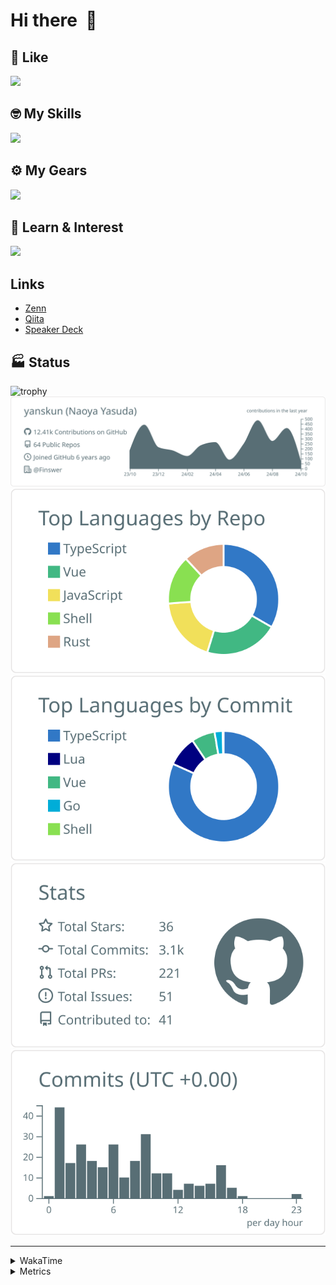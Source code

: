 # Hi there&nbsp; :wave:

## 💌 Like
<img src="https://go-skill-icons.vercel.app/api/icons?i=github" />

## 🤓 My Skills
<img src="https://go-skill-icons.vercel.app/api/icons?i=js,ts,vue,nuxtjs,react,nextjs,go,lua,git" />

## ⚙️ My Gears
<img src="https://go-skill-icons.vercel.app/api/icons?i=neovim,vscode,githubcopilot,alacritty,tmux" />

## 📖 Learn & Interest
<img src="https://go-skill-icons.vercel.app/api/icons?i=rust,deno,css,zig,playwright,githubactions,storybook,netlify,eslint" />

## Links
- [Zenn](https://zenn.dev/yanskun)
- [Qiita](https://qiita.com/yanskun)
- [Speaker Deck](https://speakerdeck.com/yanskun)

<!-- https://github.com/ryo-ma/github-profile-trophy -->

## 🏭 Status

<img src="https://github-profile-trophy.vercel.app/?username=yanskun&theme=onedark&row=1" alt="trophy">

<!-- https://github.com/vn7n24fzkq/github-profile-summary-cards -->
<picture>
  <source media="(prefers-color-scheme: dark)" srcset="https://raw.githubusercontent.com/yanskun/yanskun/master/profile-summary-card-output/nord_dark/0-profile-details.svg">
 <img src="https://raw.githubusercontent.com/yanskun/yanskun/master/profile-summary-card-output/default/0-profile-details.svg">
</picture>
<br>
<picture>
  <source media="(prefers-color-scheme: dark)" srcset="https://raw.githubusercontent.com/yanskun/yanskun/master/profile-summary-card-output/nord_dark/1-repos-per-language.svg">
 <img src="https://raw.githubusercontent.com/yanskun/yanskun/master/profile-summary-card-output/default/1-repos-per-language.svg">
</picture>
<picture>
  <source media="(prefers-color-scheme: dark)" srcset="https://raw.githubusercontent.com/yanskun/yanskun/master/profile-summary-card-output/nord_dark/2-most-commit-language.svg">
 <img src="https://raw.githubusercontent.com/yanskun/yanskun/master/profile-summary-card-output/default/2-most-commit-language.svg">
</picture>
<br>
<picture>
  <source media="(prefers-color-scheme: dark)" srcset="https://raw.githubusercontent.com/yanskun/yanskun/master/profile-summary-card-output/nord_dark/3-stats.svg">
 <img src="https://raw.githubusercontent.com/yanskun/yanskun/master/profile-summary-card-output/default/3-stats.svg">
</picture>
<picture>
  <source media="(prefers-color-scheme: dark)" srcset="https://raw.githubusercontent.com/yanskun/yanskun/master/profile-summary-card-output/nord_dark/4-productive-time.svg">
 <img src="https://raw.githubusercontent.com/yanskun/yanskun/master/profile-summary-card-output/default/4-productive-time.svg">
</picture>

---

<details>
  <summary>WakaTime</summary>
<!--START_SECTION:waka-->
![Code Time](http://img.shields.io/badge/Code%20Time-1%2C343%20hrs%2039%20mins-blue)

**🐱 My GitHub Data** 

> 📦 137.8 kB Used in GitHub's Storage 
 > 
> 🏆 2,392 Contributions in the Year 2024
 > 
> 💼 Opted to Hire
 > 
> 📜 119 Public Repositories 
 > 
> 🔑 4 Private Repositories 
 > 
**I'm an Early 🐤** 

```text
🌞 Morning                4875 commits        ███░░░░░░░░░░░░░░░░░░░░░░   13.87 % 
🌆 Daytime                18963 commits       █████████████░░░░░░░░░░░░   53.94 % 
🌃 Evening                8260 commits        ██████░░░░░░░░░░░░░░░░░░░   23.50 % 
🌙 Night                  3056 commits        ██░░░░░░░░░░░░░░░░░░░░░░░   08.69 % 
```
📅 **I'm Most Productive on Tuesday** 

```text
Monday                   4704 commits        ███░░░░░░░░░░░░░░░░░░░░░░   13.38 % 
Tuesday                  7604 commits        █████░░░░░░░░░░░░░░░░░░░░   21.63 % 
Wednesday                6385 commits        █████░░░░░░░░░░░░░░░░░░░░   18.16 % 
Thursday                 6996 commits        █████░░░░░░░░░░░░░░░░░░░░   19.90 % 
Friday                   5095 commits        ████░░░░░░░░░░░░░░░░░░░░░   14.49 % 
Saturday                 1803 commits        █░░░░░░░░░░░░░░░░░░░░░░░░   05.13 % 
Sunday                   2567 commits        ██░░░░░░░░░░░░░░░░░░░░░░░   07.30 % 
```


📊 **This Week I Spent My Time On** 

```text
🕑︎ Time Zone: Asia/Tokyo

💬 Programming Languages: 
TypeScript               22 hrs 1 min        ███████████████████░░░░░░   75.54 % 
Lua                      2 hrs 25 mins       ██░░░░░░░░░░░░░░░░░░░░░░░   08.30 % 
Markdown                 2 hrs               ██░░░░░░░░░░░░░░░░░░░░░░░   06.88 % 
Other                    42 mins             █░░░░░░░░░░░░░░░░░░░░░░░░   02.42 % 
YAML                     35 mins             █░░░░░░░░░░░░░░░░░░░░░░░░   02.05 % 

🔥 Editors: 
Neovim                   22 hrs 24 mins      ███████████████████░░░░░░   76.85 % 
VS Code                  6 hrs 45 mins       ██████░░░░░░░░░░░░░░░░░░░   23.15 % 

💻 Operating System: 
Mac                      29 hrs 9 mins       █████████████████████████   100.00 % 
```


 Last Updated on 04/10/2024 06:14:02 UTC
<!--END_SECTION:waka-->
</details>

<details>
  <summary>Metrics</summary>
  <img src="https://github.com/yanskun/yanskun/blob/main/github-metrics.svg" alt="Metrics">
</details>
